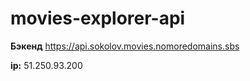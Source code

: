 # movies-explorer-api

__Бэкенд__ https://api.sokolov.movies.nomoredomains.sbs

__ip:__ 51.250.93.200
